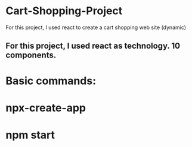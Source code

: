 # Cart-Shopping-Project
For this project, I used react to create a cart shopping web site (dynamic)

## For this project, I used react as technology. 10 components.
# Basic commands:
# npx-create-app <my-app>
# npm start
